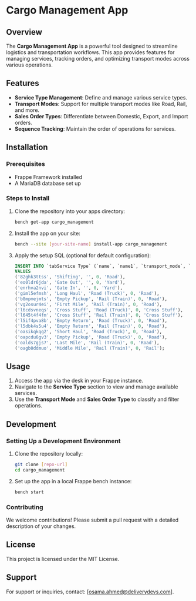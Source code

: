 # Cargo Management App

## Overview

The **Cargo Management App** is a powerful tool designed to streamline logistics and transportation workflows. This app provides features for managing services, tracking orders, and optimizing transport modes across various operations.

## Features

- **Service Type Management**: Define and manage various service types.
- **Transport Modes**: Support for multiple transport modes like Road, Rail, and more.
- **Sales Order Types**: Differentiate between Domestic, Export, and Import orders.
- **Sequence Tracking**: Maintain the order of operations for services.

## Installation

### Prerequisites

- Frappe Framework installed
- A MariaDB database set up

### Steps to Install

1. Clone the repository into your apps directory:
   ```bash
   bench get-app cargo_management
   ```
2. Install the app on your site:
   ```bash
   bench --site [your-site-name] install-app cargo_management
   ```
3. Apply the setup SQL (optional for default configuration):
   ```sql
   INSERT INTO `tabService Type` (`name`, `name1`, `transport_mode`, `applicable`, `job_type`)
   VALUES
   ('82ghk3ttss', 'Shifting', '', 0, 'Road'),
   ('eo0ldr6jda', 'Gate Out', '', 0, 'Yard'),
   ('enrhva2nvi', 'Gate In', '', 0, 'Yard'),
   ('giml5efmsh', 'Long Haul', 'Road (Truck)', 0, 'Road'),
   ('b8mpmejmts', 'Empty Pickup', 'Rail (Train)', 0, 'Road'),
   ('vg2osur4ei', 'First Mile', 'Rail (Train)', 0, 'Road'),
   ('l6cdsvneqs', 'Cross Stuff', 'Road (Truck)', 0, 'Cross Stuff'),
   ('l645t4f4fm', 'Cross Stuff', 'Rail (Train)', 0, 'Cross Stuff'),
   ('l5if4pva8b', 'Empty Return', 'Road (Truck)', 0, 'Road'),
   ('l5dbk4s5u4', 'Empty Return', 'Rail (Train)', 0, 'Road'),
   ('oasikqkqg2', 'Short Haul', 'Road (Truck)', 0, 'Road'),
   ('oapcdu6gv3', 'Empty Pickup', 'Road (Truck)', 0, 'Road'),
   ('oalds7gjs7', 'Last Mile', 'Rail (Train)', 0, 'Road'),
   ('oagb0ddmuo', 'Middle Mile', 'Rail (Train)', 0, 'Rail');
   ```

## Usage

1. Access the app via the desk in your Frappe instance.
2. Navigate to the **Service Type** section to view and manage available services.
3. Use the **Transport Mode** and **Sales Order Type** to classify and filter operations.

## Development

### Setting Up a Development Environment

1. Clone the repository locally:
   ```bash
   git clone [repo-url]
   cd cargo_management
   ```
2. Set up the app in a local Frappe bench instance:
   ```bash
   bench start
   ```

### Contributing

We welcome contributions! Please submit a pull request with a detailed description of your changes.

## License

This project is licensed under the MIT License.

## Support

For support or inquiries, contact: [[osama.ahmed@deliverydevs.com](mailto\:osama.ahmed@deliverydevs.com)].



